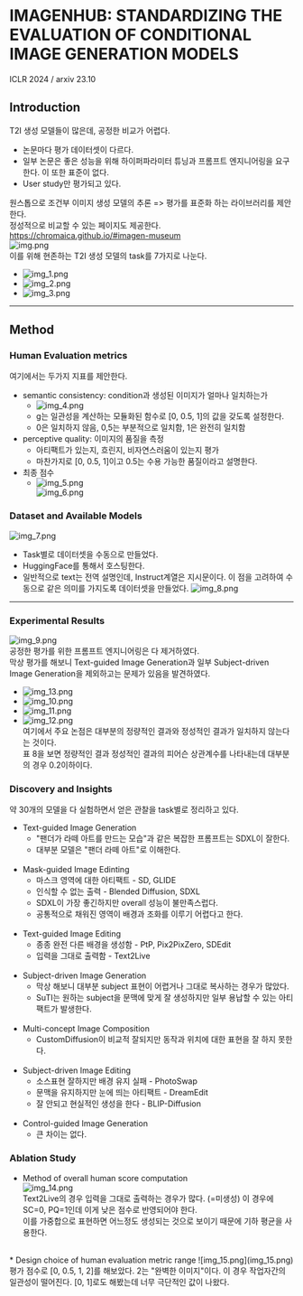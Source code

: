 IMAGENHUB: STANDARDIZING THE EVALUATION OF CONDITIONAL IMAGE GENERATION MODELS
===
ICLR 2024 / arxiv 23.10  

## Introduction
T2I 생성 모델들이 많은데, 공정한 비교가 어렵다.  
* 논문마다 평가 데이터셋이 다르다.  
* 일부 논문은 좋은 성능을 위해 하이퍼파라미터 튜닝과 프롬프트 엔지니어링을 요구한다. 이 또한 표준이 없다.    
* User study만 평가되고 있다.

원스톱으로 조건부 이미지 생성 모델의 추론 => 평가를 표준화 하는 라이브러리를 제안한다.   
정성적으로 비교할 수 있는 페이지도 제공한다.  https://chromaica.github.io/#imagen-museum  
![img.png](img.png)  
이를 위해 현존하는 T2I 생성 모델의 task를 7가지로 나눈다. 
* ![img_1.png](img_1.png)  
* ![img_2.png](img_2.png)  
* ![img_3.png](img_3.png)  

***
## Method
### Human Evaluation metrics  
여기에서는 두가지 지표를 제안한다.
* semantic consistency: condition과 생성된 이미지가 얼마나 일치하는가  
  * ![img_4.png](img_4.png)  
  * g는 일관성을 계산하는 모듈화된 함수로 [0, 0.5, 1]의 값을 갖도록 설정한다.  
  * 0은 일치하지 않음, 0,5는 부분적으로 일치함, 1은 완전히 일치함
* perceptive quality: 이미지의 품질을 측정  
  * 아티팩트가 있는지, 흐린지, 비자연스러움이 있는지 평가  
  * 마찬가지로 [0, 0.5, 1]이고 0.5는 수용 가능한 품질이라고 설명한다.  
* 최종 점수
  * ![img_5.png](img_5.png)  
![img_6.png](img_6.png)  

### Dataset and Available Models  
![img_7.png](img_7.png)  
* Task별로 데이터셋을 수동으로 만들었다.  
* HuggingFace를 통해서 호스팅한다.  
* 일반적으로 text는 전역 설명인데, Instruct계열은 지시문이다.
    이 점을 고려하여 수동으로 같은 의미를 가지도록 데이터셋을 만들었다.
    ![img_8.png](img_8.png)  
  
***
### Experimental Results  
![img_9.png](img_9.png)  
공정한 평가를 위한 프롬프트 엔지니어링은 다 제거하였다.  
막상 평가를 해보니 Text-guided Image Generation과 일부 Subject-driven Image Generation을 제외하고는 문제가 있음을 발견하였다. 
* ![img_13.png](img_13.png)  
* ![img_10.png](img_10.png)  
* ![img_11.png](img_11.png)  
* ![img_12.png](img_12.png)  
여기에서 주요 논점은 대부분의 정량적인 결과와 정성적인 결과가 일치하지 않는다는 것이다.  
표 8을 보면 정량적인 결과 정성적인 결과의 피어슨 상관계수를 나타내는데 대부분의 경우 0.2이하이다.  

### Discovery and Insights  
약 30개의 모델을 다 실험하면서 얻은 관찰을 task별로 정리하고 있다.  
* Text-guided Image Generation
  * "팬더가 라떼 아트를 만드는 모습"과 같은 복잡한 프롬프트는 SDXL이 잘한다.  
  * 대부분 모델은 "팬더 라떼 아트"로 이해한다.  
    </br>  
* Mask-guided Image Edinting
  * 마스크 영역에 대한 아티팩트 - SD, GLIDE
  * 인식할 수 없는 출력 - Blended Diffusion, SDXL
  * SDXL이 가장 좋긴하지만 overall 성능이 불만족스럽다.  
  * 공통적으로 채워진 영역이 배경과 조화를 이루기 어렵다고 한다.   
    </br> 
* Text-guided Image Editing  
  * 종종 완전 다른 배경을 생성함 - PtP, Pix2PixZero, SDEdit
  * 입력을 그대로 출력함 - Text2Live          
    </br>
* Subject-driven Image Generation
  * 막상 해보니 대부분 subject 표현이 어렵거나 그대로 복사하는 경우가 많았다.
  * SuTI는 원하는 subject을 문맥에 맞게 잘 생성하지만 일부 용납할 수 있는 아티팩트가 발생한다.        
    </br>
* Multi-concept Image Composition  
  * CustomDiffusion이 비교적 잘되지만 동작과 위치에 대한 표현을 잘 하지 못한다.      
    </br>
* Subject-driven Image Editing  
  * 소스표현 잘하지만 배경 유지 실패 - PhotoSwap  
  * 문맥을 유지하지만 눈에 띄는 아티팩트 - DreamEdit
  * 잘 안되고 현실적인 생성을 한다 - BLIP-Diffusion         
    </br>
* Control-guided Image Generation  
  * 큰 차이는 없다.

### Ablation Study  
* Method of overall human score computation   
![img_14.png](img_14.png)   
Text2Live의 경우 입력을 그대로 출력하는 경우가 많다. (=미생성)
이 경우에 SC=0, PQ=1인데 이게 낮은 점수로 반영되어야 한다.  
이를 가중합으로 표현하면 어느정도 생성되는 것으로 보이기 때문에 기하 평균을 사용한다.  
</br>
* Design choice of human evaluation metric range  
![img_15.png](img_15.png)   
평가 점수로 [0, 0.5, 1, 2]를 해보았다. 2는 "완벽한 이미지"이다.  
이 경우 작업자간의 일관성이 떨어진다.  
[0, 1]로도 해봤는데 너무 극단적인 값이 나왔다.
